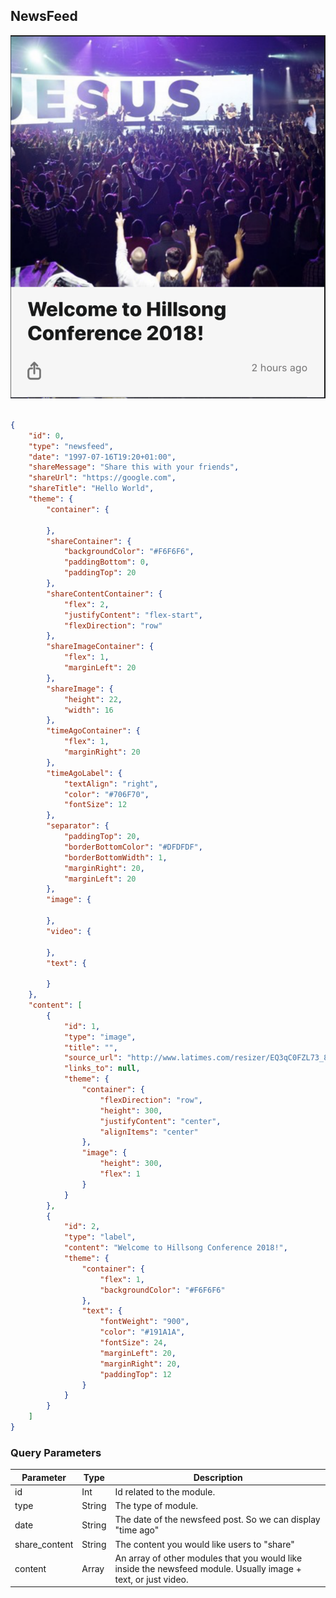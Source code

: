 ## NewsFeed

![module](../images/newsfeed.png)

```json

{
	"id": 0,
	"type": "newsfeed",
	"date": "1997-07-16T19:20+01:00",
	"shareMessage": "Share this with your friends",
	"shareUrl": "https://google.com",
	"shareTitle": "Hello World",
	"theme": {
		"container": {

		},
		"shareContainer": {
			"backgroundColor": "#F6F6F6",
			"paddingBottom": 0,
			"paddingTop": 20
		},
		"shareContentContainer": {
			"flex": 2,
			"justifyContent": "flex-start",
			"flexDirection": "row"
		},
		"shareImageContainer": {
			"flex": 1,
			"marginLeft": 20
		},
		"shareImage": {
			"height": 22,
			"width": 16
		},
		"timeAgoContainer": {
			"flex": 1,
			"marginRight": 20
		},
		"timeAgoLabel": {
			"textAlign": "right",
			"color": "#706F70",
			"fontSize": 12
		},
		"separator": {
			"paddingTop": 20,
			"borderBottomColor": "#DFDFDF",
			"borderBottomWidth": 1,
			"marginRight": 20,
			"marginLeft": 20
		},
		"image": {

		},
		"video": {

		},
		"text": {

		}
	},
	"content": [
		{
			"id": 1,
			"type": "image",
			"title": "",
			"source_url": "http://www.latimes.com/resizer/EQ3qC0FZL73_8GGEwU9Frs5b2cI=/1400x0/arc-anglerfish-arc2-prod-tronc.s3.amazonaws.com/public/KGLW5PUC65HMZK3LHRCZ45IMWY.jpg",
			"links_to": null,
			"theme": {
				"container": {
					"flexDirection": "row",
					"height": 300,
					"justifyContent": "center",
					"alignItems": "center"
				},
				"image": {
					"height": 300,
					"flex": 1
				}
			}
		},
		{
			"id": 2,
			"type": "label",
			"content": "Welcome to Hillsong Conference 2018!",
			"theme": {
				"container": {
					"flex": 1,
					"backgroundColor": "#F6F6F6"
				},
				"text": {
					"fontWeight": "900",
					"color": "#191A1A",
					"fontSize": 24,
					"marginLeft": 20,
					"marginRight": 20,
					"paddingTop": 12
				}
			}
		}
	]
}
```

### Query Parameters

Parameter | Type | Description
--------- | ------- | -----------
id | Int | Id related to the module.
type | String | The type of module.
date | String | The date of the newsfeed post. So we can display "time ago"
share_content | String | The content you would like users to "share"
content | Array | An array of other modules that you would like inside the newsfeed module. Usually image + text, or just video.
